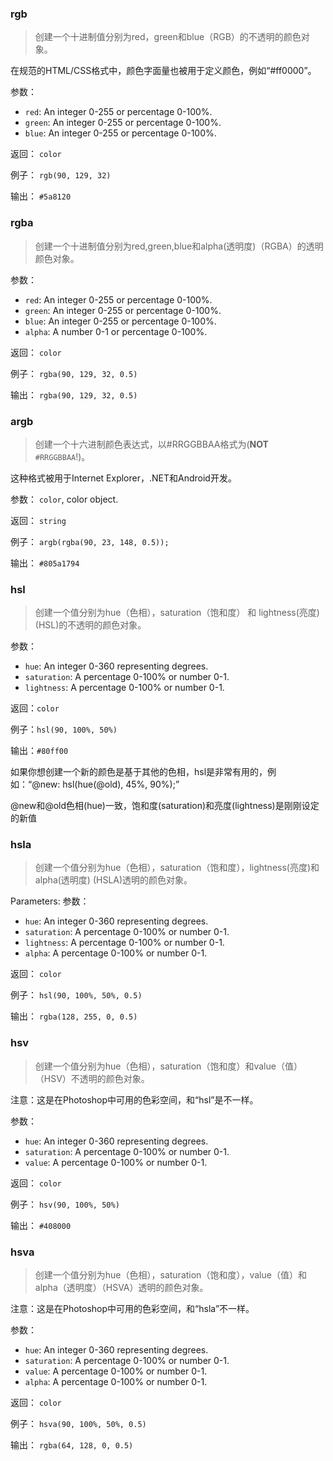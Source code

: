 ### rgb

> 创建一个十进制值分别为red，green和blue（RGB）的不透明的颜色对象。

在规范的HTML/CSS格式中，颜色字面量也被用于定义颜色，例如“#ff0000”。

参数：
* `red`: An integer 0-255 or percentage 0-100%.
* `green`: An integer 0-255 or percentage 0-100%.
* `blue`: An integer 0-255 or percentage 0-100%.

返回： `color`

例子： `rgb(90, 129, 32)`

输出： `#5a8120`


### rgba

> 创建一个十进制值分别为red,green,blue和alpha(透明度)（RGBA）的透明颜色对象。

参数：

* `red`: An integer 0-255 or percentage 0-100%.
* `green`: An integer 0-255 or percentage 0-100%.
* `blue`: An integer 0-255 or percentage 0-100%.
* `alpha`: A number 0-1 or percentage 0-100%.

返回： `color`

例子： `rgba(90, 129, 32, 0.5)`

输出： `rgba(90, 129, 32, 0.5)`


### argb

> 创建一个十六进制颜色表达式，以#RRGGBBAA格式为(**NOT** `#RRGGBBAA`!)。

这种格式被用于Internet Explorer，.NET和Android开发。

参数： `color`, color object.

返回： `string`

例子： `argb(rgba(90, 23, 148, 0.5));`

输出： `#805a1794`


### hsl

> 创建一个值分别为hue（色相），saturation（饱和度） 和 lightness(亮度) (HSL)的不透明的颜色对象。

参数：

* `hue`: An integer 0-360 representing degrees.
* `saturation`: A percentage 0-100% or number 0-1.
* `lightness`: A percentage 0-100% or number 0-1.

返回：`color`

例子：`hsl(90, 100%, 50%)`

输出：`#80ff00`

如果你想创建一个新的颜色是基于其他的色相，hsl是非常有用的，例如：“@new: hsl(hue(@old), 45%, 90%);”

@new和@old色相(hue)一致，饱和度(saturation)和亮度(lightness)是刚刚设定的新值


### hsla

> 创建一个值分别为hue（色相），saturation（饱和度），lightness(亮度)和alpha(透明度) (HSLA)透明的颜色对象。

Parameters:
参数：

* `hue`: An integer 0-360 representing degrees.
* `saturation`: A percentage 0-100% or number 0-1.
* `lightness`: A percentage 0-100% or number 0-1.
* `alpha`: A percentage 0-100% or number 0-1.

返回： `color`

例子： `hsl(90, 100%, 50%, 0.5)`

输出： `rgba(128, 255, 0, 0.5)`

### hsv

> 创建一个值分别为hue（色相），saturation（饱和度）和value（值）（HSV）不透明的颜色对象。

注意：这是在Photoshop中可用的色彩空间，和“hsl”是不一样。

参数：
* `hue`: An integer 0-360 representing degrees.
* `saturation`: A percentage 0-100% or number 0-1.
* `value`: A percentage 0-100% or number 0-1.

返回： `color`

例子： `hsv(90, 100%, 50%)`

输出： `#408000`


### hsva

> 创建一个值分别为hue（色相），saturation（饱和度），value（值）和alpha（透明度）（HSVA）透明的颜色对象。

注意：这是在Photoshop中可用的色彩空间，和“hsla”不一样。

参数：
* `hue`: An integer 0-360 representing degrees.
* `saturation`: A percentage 0-100% or number 0-1.
* `value`: A percentage 0-100% or number 0-1.
* `alpha`: A percentage 0-100% or number 0-1.

返回： `color`

例子： `hsva(90, 100%, 50%, 0.5)`

输出： `rgba(64, 128, 0, 0.5)`
